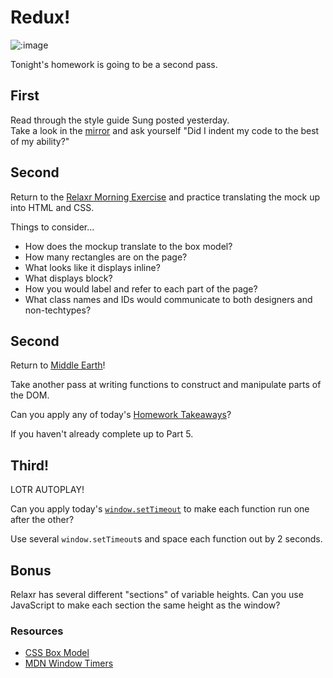 # Redux!

![:image](http://ecx.images-amazon.com/images/I/91eWnv5ZE5L._SX425_.jpg)

Tonight's homework is going to be a second pass.


## First 

Read through the style guide Sung posted yesterday.  
Take a look in the [mirror](https://www.youtube.com/watch?v=AQQtfUsxoE4) and ask yourself "Did I indent my code to the best of my ability?"

## Second

Return to the [Relaxr Morning Exercise](https://github.com/ga-students/wdi-persephone/tree/master/unit_a/w02/d02/morning-exercise) and practice translating the mock up into HTML and CSS.

Things to consider...

- How does the mockup translate to the box model?
- How many rectangles are on the page?
- What looks like it displays inline? 
- What displays block?  
- How you would label and refer to each part of the page?
- What class names and IDs would communicate to both designers and non-techtypes?

## Second

Return to [Middle Earth](https://www.youtube.com/watch?v=HVA1ygGA1b0)!  

Take another pass at writing functions to construct and manipulate parts of the DOM.

Can you apply any of today's [Homework Takeaways](https://goo.gl/iT8BL6)? 

If you haven't already complete up to Part 5.

## Third!

LOTR AUTOPLAY!

Can you apply today's [`window.setTimeout`](https://www.youtube.com/watch?v=ri6o8cU3QpI&list=RDri6o8cU3QpI#t=0) to make each function run one after the other? 

Use several `window.setTimeout`s and space each function out by 2 seconds. 

## Bonus

Relaxr has several different "sections" of variable heights. Can you use JavaScript to make each section the same height as the window?

### Resources

- [CSS Box Model](https://developer.mozilla.org/en-US/docs/Web/CSS/CSS_Box_Model/Introduction_to_the_CSS_box_model)
- [MDN Window Timers](https://developer.mozilla.org/en-US/docs/Web/API/WindowTimers)
